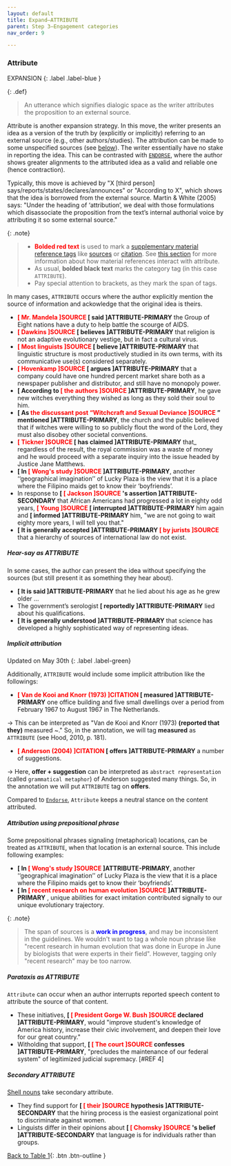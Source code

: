 ```yaml
---
layout: default
title: Expand–ATTRIBUTE
parent: Step 3–Engagement categories
nav_order: 9

---
```


### Attribute

EXPANSION
{: .label .label-blue }

{: .def}
>An utterance which signifies dialogic space as the writer attributes the proposition to an external source.

Attribute is another expansion strategy. In this move, the writer presents an idea as a version of the truth by (explicitly or implicitly) referring to an external source (e.g., other authors/studies). The attribution can be made to some unspecified sources (see [below](#hear-say-as-attribute)). The writer essentially have no stake in reporting the idea. This can be contrasted with [`ENDORSE`](../3_Categories/ENDORSE.md), where the author shows greater alignments to the attributed idea as a valid and reliable one (hence contraction).

Typically, this move is achieved by "X [third person] says/reports/states/declares/announces" or "According to X", which shows that the idea is borrowed from the external source.
Martin & White (2005) says: "Under the heading of ‘attribution’, we deal with those formulations which disassociate the proposition from the text’s internal authorial voice by attributing it so some external source."

{: .note}
> - **<span style="color:red">Bolded red text</span>** is used to mark a [supplementary material reference tags](../5_supplementary_tags/1_Material_ref.md) like [sources](../5_supplementary_tags/1_Material_ref.md/#sources) or [citation](../5_supplementary_tags/1_Material_ref.md#citations). See [this section](../5_supplementary_tags/1_Material_ref.md#sources-and-citations-as-supplementing-attribute-and-endorse-move) for more information about how material references interact with attribute.
> - As usual, **bolded black text** marks the category tag (in this case `ATTRIBUTE`). 
> - Pay special attention to brackets, as they mark the span of tags.

In many cases, `ATTRIBUTE` occurs where the author explicitly mention the source of information and ackowledge that the original idea is theirs.
- **<span style="color:red">[ Mr. Mandela ]SOURCE </span> [ said ]ATTRIBUTE-PRIMARY** the Group of Eight nations have a duty to help battle the scourge of AIDS.
- **<span style="color:red">[ Dawkins ]SOURCE </span> [ believes ]ATTRIBUTE-PRIMARY** that religion is not an adaptive evolutionary vestige, but in fact a cultural virus.
- **<span style="color:red">[ Most linguists ]SOURCE </span> [ believe ]ATTRIBUTE-PRIMARY** that linguistic structure is most productively studied in its own terms, with its communicative use(s) considered separately.
- **<span style="color:red">[ Hovenkamp ]SOURCE </span> [ argues ]ATTRIBUTE-PRIMARY** that a company could have one hundred percent market share both as a newspaper publisher and distributor, and still have no monopoly power.
- **[ According to <span style="color:red">[ the authors ]SOURCE </span> ]ATTRIBUTE-PRIMARY**, he gave new witches everything they wished as long as they sold their soul to him.
- **[ As <span style="color:red"> the discussant post “Witchcraft and Sexual Deviance ]SOURCE</span> ” mentioned ]ATTRIBUTE-PRIMARY**, the church and the public believed that if witches were willing to so publicly flout the word of the Lord, they must also disobey other societal conventions.
- **<span style="color:red"> [ Tickner ]SOURCE </span>[ has claimed ]ATTRIBUTE-PRIMARY** that_ regardless of the result, the royal commission was a waste of money and he would proceed with a separate inquiry into the issue headed by Justice Jane Matthews.
- **[ In <span style="color:red">[ Wong's study ]SOURCE </span> ]ATTRIBUTE-PRIMARY**, another ‘‘geographical imagination’’ of Lucky Plaza is the view that it is a place where the Filipino maids get to know their ‘boyfriends’.
- In response to **[ <span style="color:red">[ Jackson ]SOURCE </span>'s assertion ]ATTRIBUTE-SECONDARY** that African Americans had progressed a lot in eighty odd years, **<span style="color:red">[ Young ]SOURCE </span> [ interrupted ]ATTRIBUTE-PRIMARY** him again and **[ informed ]ATTRIBUTE-PRIMARY** him, "we are not going to wait eighty more years, I will tell you that."
- **[ It is generally accepted ]ATTRIBUTE-PRIMARY <span style="color:red">[ by jurists ]SOURCE** </span> that a hierarchy of sources of international law do not exist.

##### Hear-say as ATTRIBUTE
In some cases, the author can present the idea without specifying the sources (but still present it as something they hear about).
- **[ It is said ]ATTRIBUTE-PRIMARY** that he lied about his age as he grew older …
- The government’s serologist **[ reportedly ]ATTRIBUTE-PRIMARY** lied about his qualifications.
- **[ It is generally understood ]ATTRIBUTE-PRIMARY** that science has developed a highly sophisticated way of representing ideas.

##### Implicit attribution
Updated on May 30th
{: .label .label-green}

Additionally, `ATTRIBUTE` would include some implicit attribution like the followings:
- **<span style="color:red">[ Van de Kooi and Knorr (1973) ]CITATION </span> [ measured ]ATTRIBUTE-PRIMARY** one office building and five small dwellings over a period from February 1967 to August 1967 in The Netherlands.

&rarr; This can be interpreted as "Van de Kooi and Knorr (1973) **(reported that they)** measured ~." So, in the annotation, we will tag **measured** as `ATTRIBUTE` (see Hood, 2010, p. 181).

- **<span style="color:red">[ Anderson (2004) ]CITATION </span> [ offers ]ATTRIBUTE-PRIMARY** a number of suggestions.

&rarr; Here, **offer + suggestion** can be interpreted as `abstract representation` (called `grammatical metaphor`) of Anderson suggested many things. So, in the annotation we will put `ATTRIBUTE` tag on **offers**.


Compared to [`Endorse`](../3_Categories/ENDORSE.md), `Attribute` keeps a neutral stance on the content attributed.

##### Attribution using prepositional phrase

Some prepositional phrases signaling (metaphorical) locations, can be treated as `ATTRIBUTE`, when that location is an external source.
This include following examples:

- **[ In <span style="color:red">[ Wong's study ]SOURCE </span> ]ATTRIBUTE-PRIMARY**, another ‘‘geographical imagination’’ of Lucky Plaza is the view that it is a place where the Filipino maids get to know their ‘boyfriends’.
- **[ In <span style="color:red">[ recent research on human evolution ]SOURCE </span> ]ATTRIBUTE-PRIMARY** , unique abilities for exact imitation contributed signally to our unique evolutionary trajectory.

{: .note}
> The span of sources is a **<span style="color:blue">work in progress</span>**, and may be inconsistent in the guidelines. We wouldn't want to tag a whole noun phrase like "recent research in human evolution that was done in Europe in June by biologists that were experts in their field". However, tagging only "recent research" may be too narrow.

##### Parataxis as ATTRIBUTE
`Attribute` can occur when an author interrupts reported speech content to attribute the source of that content. 

- These initiatives, **[ <span style="color:red">[ President Gorge W. Bush ]SOURCE </span> declared ]ATTRIBUTE-PRIMARY**, would "improve student's knowledge of America history, increase their civic involvement, and deepen their love for our great country."
- Witholding that support, **[ <span style="color:red">[ The court ]SOURCE </span> confesses ]ATTRIBUTE-PRIMARY**, "precludes the maintenance of our federal system" of legitimized judicial supremacy. [#REF 4]

##### Secondary ATTRIBUTE

[Shell nouns](../2_Spans/NOUN_gp.md#shell-nouns-nominalized-construction) take secondary attribute.

- They find support for **[ <span style="color:red">[ their ]SOURCE </span> hypothesis ]ATTRIBUTE-SECONDARY** that the hiring process is the easiest organizational point to discriminate against women.
- Linguists differ in their opinions about **[ <span style="color:red">[ Chomsky ]SOURCE </span>'s belief ]ATTRIBUTE-SECONDARY** that language is for individuals rather than groups.

[Back to Table 1](index.md#table-1-categories-of-engagement-moves){: .btn .btn-outline }
